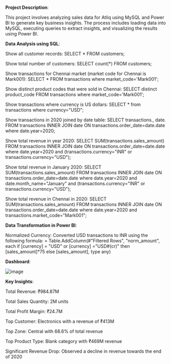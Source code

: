 **Project Description**:

This project involves analyzing sales data for Atliq using MySQL and Power BI to generate key business insights. The process includes loading data into MySQL, executing queries to extract insights, and visualizing the results using Power BI.


**Data Analysis using SQL**:

Show all customer records: SELECT * FROM customers;

Show total number of customers: SELECT count(*) FROM customers;

Show transactions for Chennai market (market code for Chennai is Mark001): SELECT * FROM transactions where market_code='Mark001';

Show distinct product codes that were sold in Chennai: SELECT distinct product_code FROM transactions where market_code='Mark001';

Show transactions where currency is US dollars: SELECT * from transactions where currency="USD";

Show transactions in 2020 joined by date table: SELECT transactions., date. FROM transactions INNER JOIN date ON transactions.order_date=date.date where date.year=2020;

Show total revenue in year 2020: SELECT SUM(transactions.sales_amount) FROM transactions INNER JOIN date ON transactions.order_date=date.date where date.year=2020 and (transactions.currency="INR" or transactions.currency="USD");

Show total revenue in January 2020: SELECT SUM(transactions.sales_amount) FROM transactions INNER JOIN date ON transactions.order_date=date.date where date.year=2020 and date.month_name="January" and (transactions.currency="INR" or transactions.currency="USD");

Show total revenue in Chennai in 2020: SELECT SUM(transactions.sales_amount) FROM transactions INNER JOIN date ON transactions.order_date=date.date where date.year=2020 and transactions.market_code="Mark001";


**Data Transformation in Power BI**:

Normalized Currency: Converted USD transactions to INR using the following formula: = Table.AddColumn(#"Filtered Rows", "norm_amount", each if [currency] = "USD" or [currency] ="USD#(cr)" then [sales_amount]*75 else [sales_amount], type any)


**Dashboard**:

![image](https://github.com/user-attachments/assets/b54aa09d-6948-4470-a3d9-40e43ec6a3bd)


**Key Insights**:

Total Revenue: ₹984.87M

Total Sales Quantity: 2M units

Total Profit Margin: ₹24.7M

Top Customer: Electronics with a revenue of ₹413M

Top Zone: Central with 68.6% of total revenue

Top Product Type: Blank category with ₹469M revenue

Significant Revenue Drop: Observed a decline in revenue towards the end of 2020
